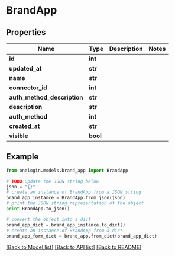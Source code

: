 # BrandApp


## Properties
Name | Type | Description | Notes
------------ | ------------- | ------------- | -------------
**id** | **int** |  | 
**updated_at** | **str** |  | 
**name** | **str** |  | 
**connector_id** | **int** |  | 
**auth_method_description** | **str** |  | 
**description** | **str** |  | 
**auth_method** | **int** |  | 
**created_at** | **str** |  | 
**visible** | **bool** |  | 

## Example

```python
from onelogin.models.brand_app import BrandApp

# TODO update the JSON string below
json = "{}"
# create an instance of BrandApp from a JSON string
brand_app_instance = BrandApp.from_json(json)
# print the JSON string representation of the object
print BrandApp.to_json()

# convert the object into a dict
brand_app_dict = brand_app_instance.to_dict()
# create an instance of BrandApp from a dict
brand_app_form_dict = brand_app.from_dict(brand_app_dict)
```
[[Back to Model list]](../README.md#documentation-for-models) [[Back to API list]](../README.md#documentation-for-api-endpoints) [[Back to README]](../README.md)


